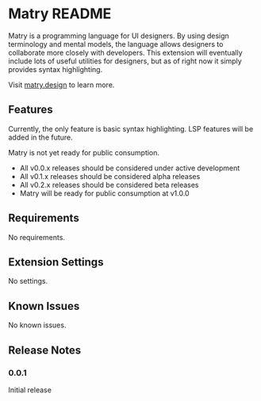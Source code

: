 # Matry README

Matry is a programming language for UI designers.
By using design terminology and mental models, the language allows designers to collaborate more closely with developers.
This extension will eventually include lots of useful utilities for designers, but as of right now it simply provides syntax highlighting.

Visit [matry.design](https://matry.design) to learn more.

## Features

Currently, the only feature is basic syntax highlighting.
LSP features will be added in the future.

Matry is not yet ready for public consumption.

* All v0.0.x releases should be considered under active development
* All v0.1.x releases should be considered alpha releases
* All v0.2.x releases should be considered beta releases
* Matry will be ready for public consumption at v1.0.0

## Requirements

No requirements.

## Extension Settings

No settings.

## Known Issues

No known issues.

## Release Notes

### 0.0.1

Initial release
